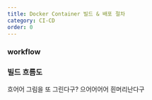 ```yaml
---
title: Docker Container 빌드 & 배포 절차
category: CI-CD
order: 0
---
```


### workflow


### 빌드 흐름도
흐어어 그림을 또 그린다구? 으어어어어 흰머리난다구